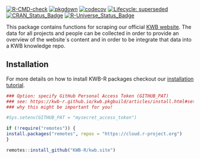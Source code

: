 [![R-CMD-check](https://github.com/KWB-R/kwb.site/workflows/R-CMD-check/badge.svg)](https://github.com/KWB-R/kwb.site/actions?query=workflow%3AR-CMD-check)
[![pkgdown](https://github.com/KWB-R/kwb.site/workflows/pkgdown/badge.svg)](https://github.com/KWB-R/kwb.site/actions?query=workflow%3Apkgdown)
[![codecov](https://codecov.io/github/KWB-R/kwb.site/branch/master/graphs/badge.svg)](https://codecov.io/github/KWB-R/kwb.site)
[![Lifecycle: superseded](https://img.shields.io/badge/lifecycle-superseded-blue.svg)](https://lifecycle.r-lib.org/articles/stages.html#superseded)
[![CRAN_Status_Badge](https://www.r-pkg.org/badges/version/kwb.site)]()
[![R-Universe_Status_Badge](https://kwb-r.r-universe.dev/badges/kwb.site)](https://kwb-r.r-universe.dev/)

This package contains functions for scraping
our official [KWB website](https://kompetenz-wasser.de). The data for
all projects and people can be collected in order to provide an
overview of the website`s content and in order to be integrate that
data into a KWB knowledge repo.

## Installation

For more details on how to install KWB-R packages checkout our [installation tutorial](https://kwb-r.github.io/kwb.pkgbuild/articles/install.html).

```r
### Option: specify GitHub Personal Access Token (GITHUB_PAT)
### see: https://kwb-r.github.io/kwb.pkgbuild/articles/install.html#set-your-github_pat
### why this might be important for you!

#Sys.setenv(GITHUB_PAT = "mysecret_access_token")

if (!require("remotes")) {
install.packages("remotes", repos = "https://cloud.r-project.org")
}

remotes::install_github("KWB-R/kwb.site")
```
